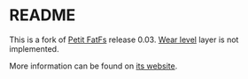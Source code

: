 # README

This is a fork of [Petit FatFs](http://elm-chan.org/fsw/ff/00index_p.html) release 0.03. [Wear level](https://www.google.com/search?q=wear+leveling+ftl) layer is not implemented. 

More information can be found on [its website](http://elm-chan.org/fsw/ff/00index_p.html).